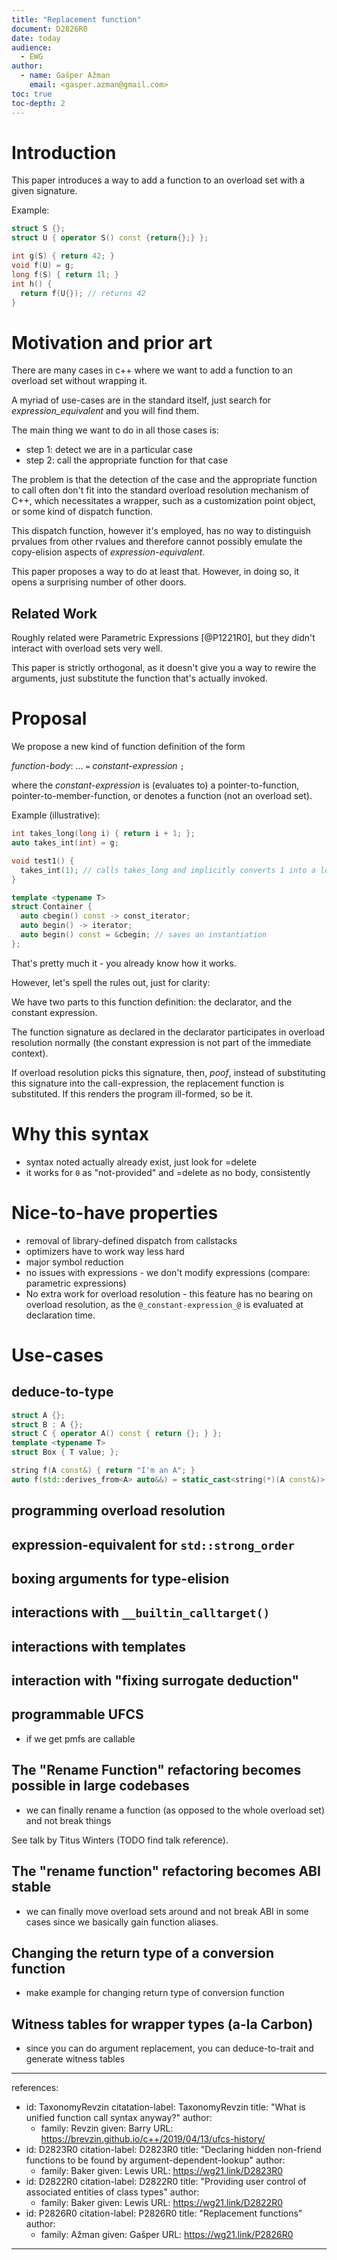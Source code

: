 ```yaml
---
title: "Replacement function"
document: D2826R0
date: today
audience:
  - EWG
author:
  - name: Gašper Ažman
    email: <gasper.azman@gmail.com>
toc: true
toc-depth: 2
---
```


# Introduction

This paper introduces a way to add a function to an overload set with a given signature.

Example:

```cpp
struct S {};
struct U { operator S() const {return{};} };

int g(S) { return 42; }
void f(U) = g;
long f(S) { return 1l; }
int h() {
  return f(U{}); // returns 42
}
```

# Motivation and prior art

There are many cases in c++ where we want to add a function to an overload set
without wrapping it.

A myriad of use-cases are in the standard itself, just search for
_expression_equivalent_ and you will find them.

The main thing we want to do in all those cases is:

- step 1: detect we are in a particular case
- step 2: call the appropriate function for that case

The problem is that the detection of the case and the appropriate function to
call often don't fit into the standard overload resolution mechanism of C++,
which necessitates a wrapper, such as a customization point object, or some
kind of dispatch function.

This dispatch function, however it's employed, has no way to distinguish
prvalues from other rvalues and therefore cannot possibly emulate the
copy-elision aspects of _expression-equivalent_.

This paper proposes a way to do at least that. However, in doing so, it opens a
surprising number of other doors.

## Related Work

Roughly related were Parametric Expressions [@P1221R0], but they didn't
interact with overload sets very well.

This paper is strictly orthogonal, as it doesn't give you a way to rewire the
arguments, just substitute the function that's actually invoked.

# Proposal

We propose a new kind of function definition of the form

_function-body_:
  ...
  `=` _constant-expression_ `;`

where the _constant-expression_ is (evaluates to) a pointer-to-function,
pointer-to-member-function, or denotes a function (not an overload set).

Example (illustrative):

```cpp
int takes_long(long i) { return i + 1; };
auto takes_int(int) = g;

void test1() {
  takes_int(1); // calls takes_long and implicitly converts 1 into a long.
}

template <typename T>
struct Container {
  auto cbegin() const -> const_iterator;
  auto begin() -> iterator;
  auto begin() const = &cbegin; // saves an instantiation
};
```

That's pretty much it - you already know how it works.

However, let's spell the rules out, just for clarity:

We have two parts to this function definition: the declarator, and the constant expression.

The function signature as declared in the declarator participates in overload
resolution normally (the constant expression is not part of the immediate
context).

If overload resolution picks this signature, then, *poof*, instead of
substituting this signature into the call-expression, the replacement function
is substituted. If this renders the program ill-formed, so be it.

# Why this syntax

- syntax noted actually already exist, just look for =delete
- it works for `0` as "not-provided" and =delete as no body, consistently

# Nice-to-have properties

- removal of library-defined dispatch from callstacks
- optimizers have to work way less hard
- major symbol reduction
- no issues with expressions - we don't modify expressions (compare: parametric expressions)
- No extra work for overload resolution - this feature has no bearing on
  overload resolution, as the `@_constant-expression_@` is evaluated at
  declaration time.

# Use-cases

## deduce-to-type

```cpp
struct A {};
struct B : A {};
struct C { operator A() const { return {}; } };
template <typename T>
struct Box { T value; };

string f(A const&) { return "I'm an A"; }
auto f(std::derives_from<A> auto&&) = static_cast<string(*)(A const&)>(f);
```

## programming overload resolution
## expression-equivalent for `std::strong_order`
## boxing arguments for type-elision
## interactions with `__builtin_calltarget()`
## interactions with templates
## interaction with "fixing surrogate deduction"
## programmable UFCS

- if we get pmfs are callable

## The "Rename Function" refactoring becomes possible in large codebases

- we can finally rename a function (as opposed to the whole overload set) and not break things

See talk by Titus Winters (TODO find talk reference).

## The "rename function" refactoring becomes ABI stable

- we can finally move overload sets around and not break ABI in some cases
  since we basically gain function aliases.

## Changing the return type of a conversion function

- make example for changing return type of conversion function

## Witness tables for wrapper types (a-la Carbon)

- since you can do argument replacement, you can deduce-to-trait and generate witness tables



---
references:
  - id: TaxonomyRevzin
    citatation-label: TaxonomyRevzin
    title: "What is unified function call syntax anyway?"
    author:
      - family: Revzin
        given: Barry
    URL: https://brevzin.github.io/c++/2019/04/13/ufcs-history/
  - id: D2823R0
    citation-label: D2823R0
    title: "Declaring hidden non-friend functions to be found by argument-dependent-lookup"
    author:
      - family: Baker
        given: Lewis
    URL: https://wg21.link/D2823R0
  - id: D2822R0
    citation-label: D2822R0
    title: "Providing user control of associated entities of class types"
    author:
      - family: Baker
        given: Lewis
    URL: https://wg21.link/D2822R0
  - id: P2826R0
    citation-label: P2826R0
    title: "Replacement functions"
    author:
      - family: Ažman
        given: Gašper
    URL: https://wg21.link/P2826R0
---
